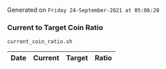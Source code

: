 Generated on `Friday 24-September-2021 at 05:06:28`

### Current to Target Coin Ratio
`current_coin_ratio.sh`

Date|Current|Target|Ratio
---|---|---|---
